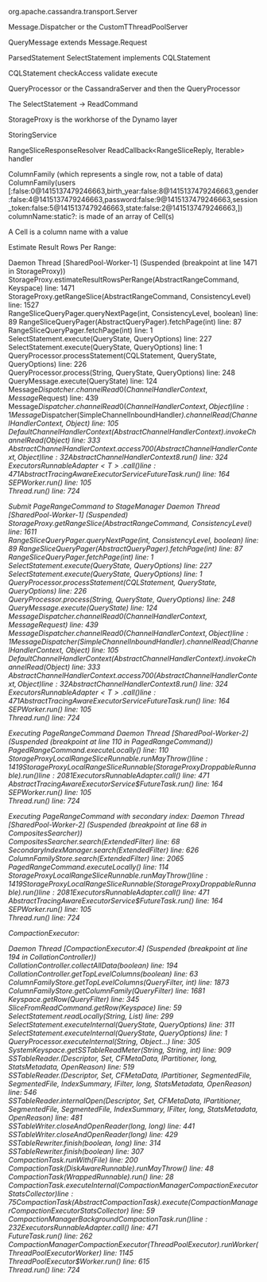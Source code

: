 
org.apache.cassandra.transport.Server



Message.Dispatcher or the CustomTThreadPoolServer

QueryMessage extends Message.Request

ParsedStatement
SelectStatement implements CQLStatement

CQLStatement
   checkAccess
   validate
   execute

QueryProcessor or the CassandraServer and then the QueryProcessor


The SelectStatement -> ReadCommand

StorageProxy is the workhorse of the Dynamo layer

StoringService

RangeSliceResponseResolver
ReadCallback<RangeSliceReply, Iterable<Row>> handler



ColumnFamily (which represents a single row, not a table of data)
ColumnFamily(users [:false:0@1415137479246663,birth_year:false:8@1415137479246663,gender:false:4@1415137479246663,password:false:9@1415137479246663,session_token:false:5@1415137479246663,state:false:2@1415137479246663,])
	columnName:static?:
  is made of an array of Cell(s)

A Cell is a column name with a value


Estimate Result Rows Per Range:

Daemon Thread [SharedPool-Worker-1] (Suspended (breakpoint at line 1471 in StorageProxy))	
	StorageProxy.estimateResultRowsPerRange(AbstractRangeCommand, Keyspace) line: 1471	
	StorageProxy.getRangeSlice(AbstractRangeCommand, ConsistencyLevel) line: 1527	
	RangeSliceQueryPager.queryNextPage(int, ConsistencyLevel, boolean) line: 89	
	RangeSliceQueryPager(AbstractQueryPager).fetchPage(int) line: 87	
	RangeSliceQueryPager.fetchPage(int) line: 1	
	SelectStatement.execute(QueryState, QueryOptions) line: 227	
	SelectStatement.execute(QueryState, QueryOptions) line: 1	
	QueryProcessor.processStatement(CQLStatement, QueryState, QueryOptions) line: 226	
	QueryProcessor.process(String, QueryState, QueryOptions) line: 248	
	QueryMessage.execute(QueryState) line: 124	
	Message$Dispatcher.channelRead0(ChannelHandlerContext, Message$Request) line: 439	
	Message$Dispatcher.channelRead0(ChannelHandlerContext, Object) line: 1	
	Message$Dispatcher(SimpleChannelInboundHandler<I>).channelRead(ChannelHandlerContext, Object) line: 105	
	DefaultChannelHandlerContext(AbstractChannelHandlerContext).invokeChannelRead(Object) line: 333	
	AbstractChannelHandlerContext.access$700(AbstractChannelHandlerContext, Object) line: 32	
	AbstractChannelHandlerContext$8.run() line: 324	
	Executors$RunnableAdapter<T>.call() line: 471	
	AbstractTracingAwareExecutorService$FutureTask<T>.run() line: 164	
	SEPWorker.run() line: 105	
	Thread.run() line: 724	

Submit PageRangeCommand to StageManager
Daemon Thread [SharedPool-Worker-1] (Suspended)	
	StorageProxy.getRangeSlice(AbstractRangeCommand, ConsistencyLevel) line: 1611	
	RangeSliceQueryPager.queryNextPage(int, ConsistencyLevel, boolean) line: 89	
	RangeSliceQueryPager(AbstractQueryPager).fetchPage(int) line: 87	
	RangeSliceQueryPager.fetchPage(int) line: 1	
	SelectStatement.execute(QueryState, QueryOptions) line: 227	
	SelectStatement.execute(QueryState, QueryOptions) line: 1	
	QueryProcessor.processStatement(CQLStatement, QueryState, QueryOptions) line: 226	
	QueryProcessor.process(String, QueryState, QueryOptions) line: 248	
	QueryMessage.execute(QueryState) line: 124	
	Message$Dispatcher.channelRead0(ChannelHandlerContext, Message$Request) line: 439	
	Message$Dispatcher.channelRead0(ChannelHandlerContext, Object) line: 1	
	Message$Dispatcher(SimpleChannelInboundHandler<I>).channelRead(ChannelHandlerContext, Object) line: 105	
	DefaultChannelHandlerContext(AbstractChannelHandlerContext).invokeChannelRead(Object) line: 333	
	AbstractChannelHandlerContext.access$700(AbstractChannelHandlerContext, Object) line: 32	
	AbstractChannelHandlerContext$8.run() line: 324	
	Executors$RunnableAdapter<T>.call() line: 471	
	AbstractTracingAwareExecutorService$FutureTask<T>.run() line: 164	
	SEPWorker.run() line: 105	
	Thread.run() line: 724	

Executing PageRangeCommand
Daemon Thread [SharedPool-Worker-2] (Suspended (breakpoint at line 110 in PagedRangeCommand))	
	PagedRangeCommand.executeLocally() line: 110	
	StorageProxy$LocalRangeSliceRunnable.runMayThrow() line: 1419	
	StorageProxy$LocalRangeSliceRunnable(StorageProxy$DroppableRunnable).run() line: 2081	
	Executors$RunnableAdapter<T>.call() line: 471	
	AbstractTracingAwareExecutorService$FutureTask<T>.run() line: 164	
	SEPWorker.run() line: 105	
	Thread.run() line: 724	


Executing PageRangeCommand with secondary index:
Daemon Thread [SharedPool-Worker-2] (Suspended (breakpoint at line 68 in CompositesSearcher))	
	CompositesSearcher.search(ExtendedFilter) line: 68	
	SecondaryIndexManager.search(ExtendedFilter) line: 626	
	ColumnFamilyStore.search(ExtendedFilter) line: 2065	
	PagedRangeCommand.executeLocally() line: 114	
	StorageProxy$LocalRangeSliceRunnable.runMayThrow() line: 1419	
	StorageProxy$LocalRangeSliceRunnable(StorageProxy$DroppableRunnable).run() line: 2081	
	Executors$RunnableAdapter<T>.call() line: 471	
	AbstractTracingAwareExecutorService$FutureTask<T>.run() line: 164	
	SEPWorker.run() line: 105	
	Thread.run() line: 724	





CompactionExecutor:

Daemon Thread [CompactionExecutor:4] (Suspended (breakpoint at line 194 in CollationController))	
	CollationController.collectAllData(boolean) line: 194	
	CollationController.getTopLevelColumns(boolean) line: 63	
	ColumnFamilyStore.getTopLevelColumns(QueryFilter, int) line: 1873	
	ColumnFamilyStore.getColumnFamily(QueryFilter) line: 1681	
	Keyspace.getRow(QueryFilter) line: 345	
	SliceFromReadCommand.getRow(Keyspace) line: 59	
	SelectStatement.readLocally(String, List<ReadCommand>) line: 299	
	SelectStatement.executeInternal(QueryState, QueryOptions) line: 311	
	SelectStatement.executeInternal(QueryState, QueryOptions) line: 1	
	QueryProcessor.executeInternal(String, Object...) line: 305	
	SystemKeyspace.getSSTableReadMeter(String, String, int) line: 909	
	SSTableReader.<init>(Descriptor, Set<Component>, CFMetaData, IPartitioner, long, StatsMetadata, OpenReason) line: 519	
	SSTableReader.<init>(Descriptor, Set<Component>, CFMetaData, IPartitioner, SegmentedFile, SegmentedFile, IndexSummary, IFilter, long, StatsMetadata, OpenReason) line: 546	
	SSTableReader.internalOpen(Descriptor, Set<Component>, CFMetaData, IPartitioner, SegmentedFile, SegmentedFile, IndexSummary, IFilter, long, StatsMetadata, OpenReason) line: 481	
	SSTableWriter.closeAndOpenReader(long, long) line: 441	
	SSTableWriter.closeAndOpenReader(long) line: 429	
	SSTableRewriter.finish(boolean, long) line: 314	
	SSTableRewriter.finish(boolean) line: 307	
	CompactionTask.runWith(File) line: 200	
	CompactionTask(DiskAwareRunnable).runMayThrow() line: 48	
	CompactionTask(WrappedRunnable).run() line: 28	
	CompactionTask.executeInternal(CompactionManager$CompactionExecutorStatsCollector) line: 75	
	CompactionTask(AbstractCompactionTask).execute(CompactionManager$CompactionExecutorStatsCollector) line: 59	
	CompactionManager$BackgroundCompactionTask.run() line: 232	
	Executors$RunnableAdapter<T>.call() line: 471	
	FutureTask<V>.run() line: 262	
	CompactionManager$CompactionExecutor(ThreadPoolExecutor).runWorker(ThreadPoolExecutor$Worker) line: 1145	
	ThreadPoolExecutor$Worker.run() line: 615	
	Thread.run() line: 724	

